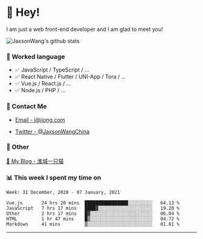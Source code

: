 # 👋 Hey!

I am just a web front-end developer and I am glad to meet you!

![JaxsonWang's github stats](https://github-readme-stats.vercel.app/api?username=JaxsonWang&&show_icons=true&&title_color=1abc9c&&icon_color=1abc9c)


### 📝 Worked language

- ✅ JavaScript / TypeScript / ...
- ✅ React Native / Flutter / UNI-App / Tora / ...
- ✅ Vue.js / React.js / ...
- ✅ Node.js / PHP / ...

### 📮 Contact Me

- [Email - i@iiong.com](mailto:i@iiong.com)

- [Twitter - @JaxsonWangChina](https://twitter.com/JaxsonWangChina)

### 🤪 Other

[📌 My Blog - 淮城一只猫](https://iiong.com)

### 📊 This week I spent my time on

<!--START_SECTION:waka-->
```text
Week: 31 December, 2020 - 07 January, 2021

Vue.js       24 hrs 20 mins  ████████████████░░░░░░░░░   64.13 % 
JavaScript   7 hrs 17 mins   ████▓░░░░░░░░░░░░░░░░░░░░   19.20 % 
Other        2 hrs 17 mins   █▓░░░░░░░░░░░░░░░░░░░░░░░   06.04 % 
HTML         1 hr 47 mins    █▒░░░░░░░░░░░░░░░░░░░░░░░   04.72 % 
Markdown     41 mins         ▒░░░░░░░░░░░░░░░░░░░░░░░░   01.81 % 
```
<!--END_SECTION:waka-->

---
